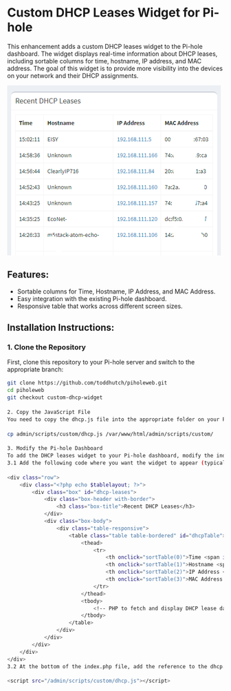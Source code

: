 # Custom DHCP Leases Widget for Pi-hole

This enhancement adds a custom DHCP leases widget to the Pi-hole dashboard. The widget displays real-time information about DHCP leases, including sortable columns for time, hostname, IP address, and MAC address. The goal of this widget is to provide more visibility into the devices on your network and their DHCP assignments.

![alt text](img/image.png)

## Features:
- Sortable columns for Time, Hostname, IP Address, and MAC Address.
- Easy integration with the existing Pi-hole dashboard.
- Responsive table that works across different screen sizes.

## Installation Instructions:

### 1. Clone the Repository
First, clone this repository to your Pi-hole server and switch to the appropriate branch:
```bash
git clone https://github.com/toddhutch/piholeweb.git
cd piholeweb
git checkout custom-dhcp-widget

2. Copy the JavaScript File
You need to copy the dhcp.js file into the appropriate folder on your Pi-hole server:

cp admin/scripts/custom/dhcp.js /var/www/html/admin/scripts/custom/

3. Modify the Pi-hole Dashboard
To add the DHCP leases widget to your Pi-hole dashboard, modify the index.php file located in /var/www/html/admin/:
3.1 Add the following code where you want the widget to appear (typically below existing dashboard elements like "Top Clients"):

<div class="row">
    <div class="<?php echo $tablelayout; ?>">
        <div class="box" id="dhcp-leases">
            <div class="box-header with-border">
                <h3 class="box-title">Recent DHCP Leases</h3>
            </div>
            <div class="box-body">
                <div class="table-responsive">
                    <table class="table table-bordered" id="dhcpTable">
                        <thead>
                            <tr>
                                <th onclick="sortTable(0)">Time <span id="timeSort"></span></th>
                                <th onclick="sortTable(1)">Hostname <span id="hostnameSort"></span></th>
                                <th onclick="sortTable(2)">IP Address <span id="ipSort"></span></th>
                                <th onclick="sortTable(3)">MAC Address <span id="macSort"></span></th>
                            </tr>
                        </thead>
                        <tbody>
                            <!-- PHP to fetch and display DHCP lease data here -->
                        </tbody>
                    </table>
                </div>
            </div>
        </div>
    </div>
</div>
3.2 At the bottom of the index.php file, add the reference to the dhcp.js file:

<script src="/admin/scripts/custom/dhcp.js"></script>